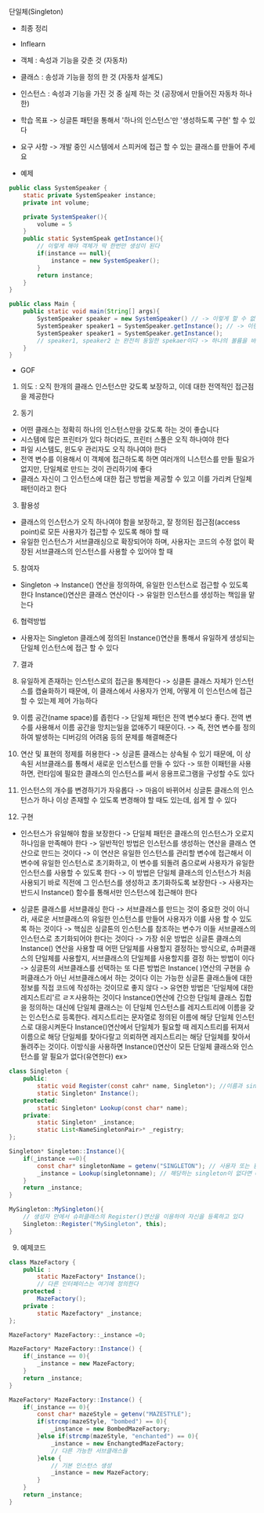 단일체(Singleton)
* 최종 정리

* Inflearn
- 객체 : 속성과 기능을 갖춘 것 (자동차)
- 클래스 : 송성과 기능을 정의 한 것 (자동차 설계도)
- 인스턴스 : 속성과 기능을 가진 것 중 실제 하는 것 (공장에서 만들어진 자동차 하나한)

- 학습 목표
-> 싱글톤 패턴을 통해서 '하나의 인스턴스'만 '생성하도록 구현' 할 수 있다

- 요구 사항
-> 개발 중인 시스템에서 스피커에 접근 할 수 있는 클래스를 만들어 주세요

- 예제
```java
public class SystemSpeaker {
    static private SystemSpeaker instance;
    private int volume;

    private SystemSpeaker(){
        volume = 5
    }
    public static SystemSpeak getInstance(){
        // 이렇게 해야 객체가 딱 한번만 생성이 된다
        if(instance == null){
            instance = new SystemSpeaker();
        }
        return instance;
    }
}

public class Main {
    public static void main(String[] args){
        SystemSpeaker speaker = new SystemSpeaker() // -> 이렇게 할 수 없음 (생성자가 private이기 때문)
        SystemSpeaker speaker1 = SystemSpeaker.getInstance(); // -> 이런식으로 단일체를 호출해야한다
        SystemSpeaker speaker1 = SystemSpeaker.getInstance();
        // speaker1, speaker2 는 완전히 동일한 spekaer이다 -> 하나의 볼륨을 바꾸면 둘다 바뀐다
    }
}
```

* GOF
1. 의도 : 오직 한개의 클래스 인스턴스만 갖도록 보장하고, 이데 대한 전역적인 접근점을 제공한다

2. 동기 
- 어떤 클래스는 정확히 하나의 인스턴스만을 갖도록 하는 것이 좋습니다
- 시스템에 많은 프린터가 있다 하더라도, 프린터 스풀은 오직 하나여야 한다
- 파일 시스템도, 윈도우 관리자도 오직 하나여야 한다
- 전역 변수를 이용해서 이 객체에 접근하도록 하면 여러개의 니스턴스를 만들 필요가 없지만, 단일체로 만드는 것이 관리하기에 좋다
- 클래스 자신이 그 인스턴스에 대한 접근 방법을 제공할 수 있고 이를 가리켜 단일체 패턴이라고 한다

3. 활용성
- 클래스의 인스턴스가 오직 하나여야 함을 보장하고, 잘 정의된 접근점(access point)로 모든 사용자가 접근할 수 있도록 해야 할 때 
- 유일한 인스턴스가 서브클래싱으로 확장되어야 하며, 사용자는 코드의 수정 없이 확장된 서브클래스의 인스턴스를 사용할 수 있어야 할 때

5. 참여자
- Singleton 
-> Instance() 연산을 정의하여, 유일한 인스턴스로 접근할 수 있도록 한다 Instance()연산은 클래스 연산이다
-> 유일한 인스턴스를 생성하는 책임을 맡는다

6. 협력방법
- 사용자는 Singleton 클래스에 정의된 Instance()연산을 통해서 유일하게 생성되는 단일체 인스턴스에 접근 할 수 있다

7. 결과
1. 유일하게 존재하는 인스턴스로의 접근을 통제한다
-> 싱클톤 클래스 자체가 인스턴스를 캡슐화하기 때문에, 이 클래스에서 사용자가 언제, 어떻게 이 인스턴스에 접근 할 수 있는제 제어 가능하다
2. 이름 공간(name space)를 좁힌다
-> 단일체 패턴은 전역 변수보다 좋다. 전역 변수를 사용해서 이름 공간을 망치는일을 없애주기 때문이다. 
-> 즉, 전연 변수를 정의하여 발생하는 디버깅의 어려움 등의 문제를 해결해준다
3. 연산 및 표현의 정제를 허용한다
-> 싱글톤 클래스는 상속될 수 있기 때문에, 이 상속된 서브클래스를 통해서 새로운 인스턴스를 만들 수 있다
-> 또한 이패턴을 사용하면, 런타임에 필요한 클래스의 인스턴스를 써서 응용프로그램을 구성할 수도 있다
4. 인스턴스의 개수를 변경하기가 자유롭다
-> 마음이 바뀌어서 싱글톤 클래스의 인스턴스가 하나 이상 존재할 수 있도록 변경해야 할 때도 있는데, 쉽게 할 수 있다

8. 구현
- 인스턴스가 유일해야 함을 보장한다
-> 단일체 패턴은 클래스의 인스턴스가 오로지 하나임을 만족해야 한다
-> 일반적인 방법은 인스턴스를 생성하는 연산을 클래스 연산으로 만드는 것이다
-> 이 연산은 유일한 인스턴스를 관리할 변수에 접근해서 이 변수에 유일한 인스턴스로 초기화하고, 이 변수를 되돌려 줌으로써 사용자가 유일한
   인스턴스를 사용할 수 있도록 한다
-> 이 방법은 단일체 클래스의 인스턴스가 처음 사용되기 바로 직전에 그 인스턴스를 생성하고 초기화하도록 보장한다
-> 사용자는 반드시 Instance() 함수를 통해서만 인스턴스에 접근해야 한다

- 싱글톤 클래스를 서브클래싱 한다
-> 서브클래스를 만드는 것이 중요한 것이 아니라, 새로운 서브클래스의 유일한 인스턴스를 만들어 사용자가 이를 사용 할 수 있도록 하는 것이다
-> 핵심은 싱글톤의 인스턴스를 참조하는 변수가 이들 서브클래스의 인스턴스로 초기화되어야 한다는 것이다
-> 가장 쉬운 방법은 싱글톤 클래스의 Instance() 연산을 사용할 때 어떤 단일체를 사용할지 결정하는 방식으로, 슈퍼클래스의
   단일체를 사용할지, 서브클래스의 단일체를 사용할지를 결정 하는 방법이 이다
-> 싱글톤의 서브클래스를 선택하는 또 다른 방법은 Instance( )연산의 구현을 슈퍼클래스가 아닌 서브클래스에서 하는 것이다
   이는 가능한 싱글톤 클래스들에 대한 정보를 직접 코드에 작성하는 것이므로 좋지 않다
-> 유연한 방법은 '단일체에 대한 레지스트리'르 ㄹㅈ사용하는 것이다
   Instance()연산에 간으한 단일체 클래스 집합을 정의하는 대신에 단일체 클래스는 이 단일체 인스턴스를 레지스트리에 이름을 갖는
   인스턴스로 등록한다. 레지스트리는 문자열로 정의된 이름에 해당 단일체 인스턴스로 대응시켜둔다 
   Instance()연산에서 단일체가 필요할 때 레지스트리를 뒤져서 이름으로 해당 단일체를 찾아다랄고 의뢰하면 레지스트리는 해당 
   단일체를 찾아서 돌려주는 것이다.
   이방식을 사용하면 Instance()연산이 모든 단일체 클래스와 인스턴스를 알 필요가 없다(유연한다)
ex>
```java
class Singleton {
    public:
        static void Register(const cahr* name, Singleton*); //이름과 singleton 인스턴스를 등록한다
        static Singleton* Instance();
    protected:
        static Singleton* Lookup(const char* name);
    private:
        static Singleton* _instance;
        static List<NameSingletonPair>* _registry;
};

Singleton* Singleton::Instance(){
    if(_instance ==0){
        const char* singletonName = getenv("SINGLETON"); // 사용자 또는 환경 변수는 시작 시에 이것을 지원한다
        _instance = Lookup(singletonname); // 해당하는 singleton이 없다면 0을 반환한다
    }
    return _instance;
}

MySingleton::MySingleton(){
    // 생성자 안에서 슈퍼클래스의 Register()연산을 이용하여 자신을 등록하고 있다
    Singleton::Register("MySingleton", this);
}
```
9. 예제코드
```java
class MazeFactory {
    public :
        static MazeFactory* Instance();
        // 다른 인터페이스는 여기에 정의한다
    protected :
        MazeFactory();
    private :
        static Mazefactory* _instance;
};

MazeFactory* MazeFactory::_instance =0;

MazeFactory* MazeFactory::Instance() {
    if(_instance == 0){
        _instance = new MazeFactory;
    }
    return _instance;
}

MazeFactory* MazeFactory::Instance() {
    if(_instance == 0){
        const char* mazeStyle = getenv("MAZESTYLE");
        if(strcmp(mazeStyle, "bombed") == 0){
            _instance = new BombedMazeFactory;
        }else if(strcmp(mazeStyle, "enchanted") == 0){
            _instance = new EnchangtedMazeFactory;
            // 다른 가능한 서브클래스들
        }else {
            // 기본 인스턴스 생성
            _instance = new MazeFactory;
        }
    }
    return _instance;
}
```


